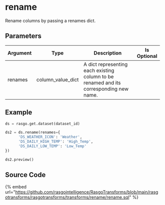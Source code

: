 

# rename

Rename columns by passing a renames dict.


## Parameters

| Argument |       Type        |                                      Description                                       | Is Optional |
| -------- | ----------------- | -------------------------------------------------------------------------------------- | ----------- |
| renames  | column_value_dict | A dict representing each existing column to be renamed and its corresponding new name. |             |


## Example

```python
ds = rasgo.get.dataset(dataset_id)

ds2 = ds.rename(renames={
      'DS_WEATHER_ICON': 'Weather',
      'DS_DAILY_HIGH_TEMP': 'High_Temp',
      'DS_DAILY_LOW_TEMP': 'Low_Temp'
})

ds2.preview()

```

## Source Code

{% embed url="https://github.com/rasgointelligence/RasgoTransforms/blob/main/rasgotransforms/rasgotransforms/transforms/rename/rename.sql" %}
